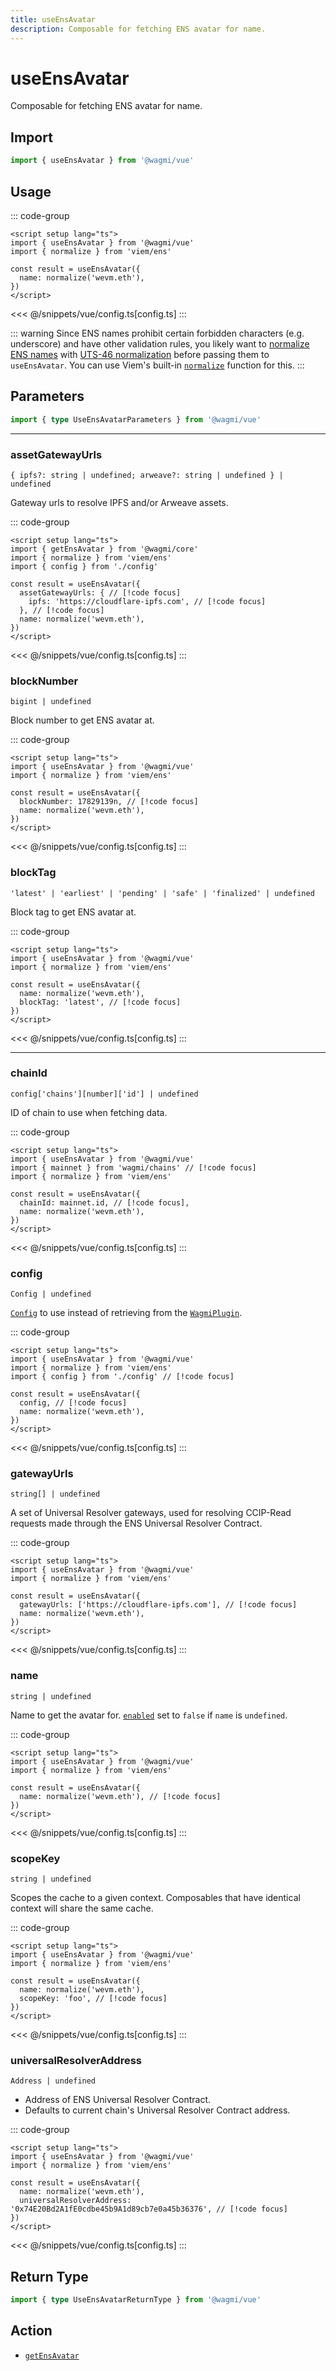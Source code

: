 ```yaml
---
title: useEnsAvatar
description: Composable for fetching ENS avatar for name.
---
```


<script setup>
const packageName = '@wagmi/vue'
const actionName = 'getEnsAvatar'
const typeName = 'GetEnsAvatar'
const TData = 'string | null'
const TError = 'GetEnsAvatarErrorType'
</script>

# useEnsAvatar

Composable for fetching ENS avatar for name.

## Import

```ts
import { useEnsAvatar } from '@wagmi/vue'
```

## Usage

::: code-group
```vue [index.vue]
<script setup lang="ts">
import { useEnsAvatar } from '@wagmi/vue'
import { normalize } from 'viem/ens'

const result = useEnsAvatar({
  name: normalize('wevm.eth'),
})
</script>
```
<<< @/snippets/vue/config.ts[config.ts]
:::

::: warning
Since ENS names prohibit certain forbidden characters (e.g. underscore) and have other validation rules, you likely want to [normalize ENS names](https://docs.ens.domains/contract-api-reference/name-processing#normalising-names) with [UTS-46 normalization](https://unicode.org/reports/tr46) before passing them to `useEnsAvatar`. You can use Viem's built-in [`normalize`](https://viem.sh/docs/ens/utilities/normalize) function for this.
:::

## Parameters

```ts
import { type UseEnsAvatarParameters } from '@wagmi/vue'
```

---

### assetGatewayUrls <Badge text="viem@>=2.3.1" />

`{ ipfs?: string | undefined; arweave?: string | undefined } | undefined`

Gateway urls to resolve IPFS and/or Arweave assets.

::: code-group
```vue [index.vue]
<script setup lang="ts">
import { getEnsAvatar } from '@wagmi/core'
import { normalize } from 'viem/ens'
import { config } from './config'

const result = useEnsAvatar({
  assetGatewayUrls: { // [!code focus]
    ipfs: 'https://cloudflare-ipfs.com', // [!code focus]
  }, // [!code focus]
  name: normalize('wevm.eth'),
})
</script>
```
<<< @/snippets/vue/config.ts[config.ts]
:::

### blockNumber

`bigint | undefined`

Block number to get ENS avatar at.

::: code-group
```vue [index.vue]
<script setup lang="ts">
import { useEnsAvatar } from '@wagmi/vue'
import { normalize } from 'viem/ens'

const result = useEnsAvatar({
  blockNumber: 17829139n, // [!code focus]
  name: normalize('wevm.eth'),
})
</script>
```
<<< @/snippets/vue/config.ts[config.ts]
:::

### blockTag

`'latest' | 'earliest' | 'pending' | 'safe' | 'finalized' | undefined`

Block tag to get ENS avatar at.

::: code-group
```vue [index.vue]
<script setup lang="ts">
import { useEnsAvatar } from '@wagmi/vue'
import { normalize } from 'viem/ens'

const result = useEnsAvatar({
  name: normalize('wevm.eth'),
  blockTag: 'latest', // [!code focus]
})
</script>
```
<<< @/snippets/vue/config.ts[config.ts]
:::

---

### chainId

`config['chains'][number]['id'] | undefined`

ID of chain to use when fetching data.

::: code-group
```vue [index.vue]
<script setup lang="ts">
import { useEnsAvatar } from '@wagmi/vue'
import { mainnet } from 'wagmi/chains' // [!code focus]
import { normalize } from 'viem/ens'

const result = useEnsAvatar({
  chainId: mainnet.id, // [!code focus],
  name: normalize('wevm.eth'),
})
</script>
```
<<< @/snippets/vue/config.ts[config.ts]
:::

### config

`Config | undefined`

[`Config`](/vue/api/createConfig#config) to use instead of retrieving from the [`WagmiPlugin`](/vue/api/WagmiPlugin).

::: code-group
```vue [index.vue]
<script setup lang="ts">
import { useEnsAvatar } from '@wagmi/vue'
import { normalize } from 'viem/ens'
import { config } from './config' // [!code focus]

const result = useEnsAvatar({
  config, // [!code focus]
  name: normalize('wevm.eth'),
})
</script>
```
<<< @/snippets/vue/config.ts[config.ts]
:::

### gatewayUrls

`string[] | undefined`

A set of Universal Resolver gateways, used for resolving CCIP-Read requests made through the ENS Universal Resolver Contract.

::: code-group
```vue [index.vue]
<script setup lang="ts">
import { useEnsAvatar } from '@wagmi/vue'
import { normalize } from 'viem/ens'

const result = useEnsAvatar({
  gatewayUrls: ['https://cloudflare-ipfs.com'], // [!code focus]
  name: normalize('wevm.eth'),
})
</script>
```
<<< @/snippets/vue/config.ts[config.ts]
:::

### name

`string | undefined`

Name to get the avatar for. [`enabled`](#enabled) set to `false` if `name` is `undefined`.

::: code-group
```vue [index.vue]
<script setup lang="ts">
import { useEnsAvatar } from '@wagmi/vue'
import { normalize } from 'viem/ens'

const result = useEnsAvatar({
  name: normalize('wevm.eth'), // [!code focus]
})
</script>
```
<<< @/snippets/vue/config.ts[config.ts]
:::

### scopeKey

`string | undefined`

Scopes the cache to a given context. Composables that have identical context will share the same cache.

::: code-group
```vue [index.vue]
<script setup lang="ts">
import { useEnsAvatar } from '@wagmi/vue'
import { normalize } from 'viem/ens'

const result = useEnsAvatar({
  name: normalize('wevm.eth'),
  scopeKey: 'foo', // [!code focus]
})
</script>
```
<<< @/snippets/vue/config.ts[config.ts]
:::

### universalResolverAddress

`Address | undefined`

- Address of ENS Universal Resolver Contract.
- Defaults to current chain's Universal Resolver Contract address.

::: code-group
```vue [index.vue]
<script setup lang="ts">
import { useEnsAvatar } from '@wagmi/vue'
import { normalize } from 'viem/ens'

const result = useEnsAvatar({
  name: normalize('wevm.eth'),
  universalResolverAddress: '0x74E20Bd2A1fE0cdbe45b9A1d89cb7e0a45b36376', // [!code focus]
})
</script>
```
<<< @/snippets/vue/config.ts[config.ts]
:::

<!--@include: @shared/query-options.md-->

## Return Type

```ts
import { type UseEnsAvatarReturnType } from '@wagmi/vue'
```

<!--@include: @shared/query-result.md-->

<!--@include: @shared/query-imports.md-->

## Action

- [`getEnsAvatar`](/core/api/actions/getEnsAvatar)
